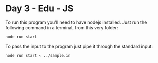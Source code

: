 # Day 3 - Edu - JS

To run this program you'll need to have nodejs installed. Just run the following command in a terminal, from this very folder:

```bash
node run start
```

To pass the input to the program just pipe it through the standard input:

```bash
node run start < ../sample.in
```

